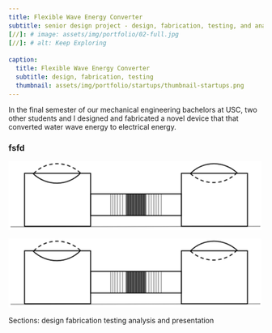 ```yaml
---
title: Flexible Wave Energy Converter
subtitle: senior design project - design, fabrication, testing, and analysis of a novel compliant-membrane-based hydroelectric generator
[//]: # image: assets/img/portfolio/02-full.jpg
[//]: # alt: Keep Exploring

caption:
  title: Flexible Wave Energy Converter
  subtitle: design, fabrication, testing
  thumbnail: assets/img/portfolio/startups/thumbnail-startups.png
---
```

In the final semester of our mechanical engineering bachelors at USC, two other students and I designed and fabricated a novel device that that converted water wave energy to electrical energy.
### fsfd


![png](assets/img/portfolio/wec/diagram.png)

<img style="float: center;" src="assets/img/portfolio/wec/diagram.png">



Sections:
design
fabrication
testing
analysis and presentation